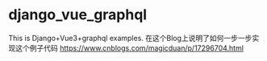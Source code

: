 # django_vue_graphql
This is Django+Vue3+graphql examples.
在这个Blog上说明了如何一步一步实现这个例子代码
https://www.cnblogs.com/magicduan/p/17296704.html
